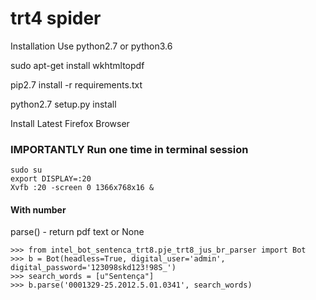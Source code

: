 # trt4 spider
Installation Use python2.7 or python3.6

sudo apt-get install wkhtmltopdf

pip2.7 install -r requirements.txt

python2.7 setup.py install

Install Latest Firefox Browser


### IMPORTANTLY Run one time in terminal session
```
sudo su
export DISPLAY=:20
Xvfb :20 -screen 0 1366x768x16 &
```
#### With number
parse() - return pdf text or None
```
>>> from intel_bot_sentenca_trt8.pje_trt8_jus_br_parser import Bot
>>> b = Bot(headless=True, digital_user='admin', digital_password='123098skd123!98S_')
>>> search_words = [u"Sentença"]
>>> b.parse('0001329-25.2012.5.01.0341', search_words)
```